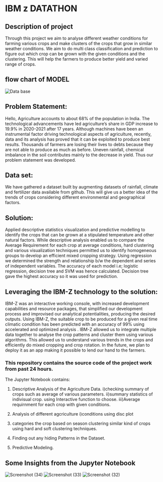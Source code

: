 # **IBM z DATATHON**

## Description of project

Through this project we aim to analyse different weather conditions for farming various crops and make clusters of the crops that grow in similar weather conditions. 
We aim to do multi class classification and prediction to figure out which crop can be grown with the given conditions and the clustering. This will help the farmers to produce better yield and varied range of crops.

## flow chart of MODEL

![Data base](https://user-images.githubusercontent.com/64836894/134800378-bad8d826-eafc-47bc-9695-c057229d15ce.png)

## Problem Statement:

Hello, 
Agriculture accounts to about 68% of the population in India. The technological advancements have led agriculture’s share in GDP increase to 19.9% in 2020-2021 after 17 years. Although machines have been an instrumental factor driving technological aspects of agriculture, recently, data and its analysis has proved that it can be exploited to produce best results. Thousands of farmers are losing their lives to debts because they are not able to produce as much as before. Uneven rainfall, chemical imbalance in the soil contributes mainly to the decrease in yield. Thus our problem statement was developed.

## Data set:
We have gathered a dataset built by augmenting datasets of rainfall, climate and fertilizer data available from github. This will give us a better idea of the trends of crops considering different environmental and geographical factors.

 
## Solution:
Applied descriptive statistics visualization and predictive modelling to identify the crops that can be grown at a stipulated temperature and other natural factors. While descriptive analysis enabled us to compare the Average Requirement for each crop at average conditions, hard clustering and various visualization techniques permitted us to identify homogeneous groups to develop an efficient mixed cropping strategy. Using regression we determined the strength and relationship b/w the dependent and series of independent variables. The accuracy of each model i.e; logistic regression, decision tree and SVM was hence calculated. Decision tree gave the highest accuracy so it was used for prediction. 


## Leveraging the IBM-Z technology to the solution:
IBM-Z was an interactive working console, with increased development capabilities and resource packages, that simplified our development process and improvised our analytical potentialities, producing the desired outputs. Using IBM-Z, the suitable crop to be produced for a given real time climatic condition has been predicted with an accuracy of 99%  using accelerated and optimized analysis . IBM-Z allowed us to integrate multiple data together to analyse the crop patterns and cluster them using various algorithms. This allowed us to understand various trends in the crops and efficiently do mixed cropping and crop rotation. In the future, we plan to deploy it as an app making it possible to lend our hand to the farmers. 




### This repository contains the source code of the project work from past 24 hours.
The Jupyter Notebook contains:

1. Descriptive Analysis of the Agriculture Data.
    i)checking summary of crops such as average of various parameters.
    ii)summary statistics of indivisual crop. using Interactive function to choose.
    iii)Average requirnment for each crop with given conditions.

2. Analysis of different agcriculture
    i)conditions using disc plot

3. categories the crop based on season clustering similar kind of crops
    using hard and soft clustering techniques.

4. Finding out any hiding Patterns in the Dataset.

5. Predictive Modeling.




## Some Insights from the Jupyter Notebook

![Screenshot (34)](https://user-images.githubusercontent.com/64836894/134804195-0d430414-deb9-44c3-abe0-541ec1c15a52.png)
![Screenshot (33)](https://user-images.githubusercontent.com/64836894/134804196-caede5cf-f883-40b9-ae55-6c4abe4ed3a2.png)
![Screenshot (32)](https://user-images.githubusercontent.com/64836894/134804198-59f9bcf0-125c-4716-b139-ce3ad836502a.png)

